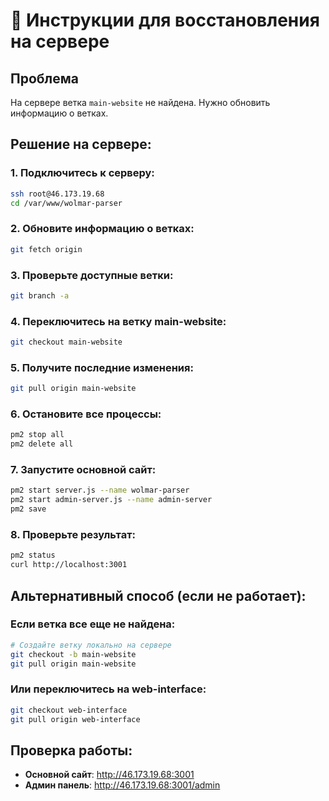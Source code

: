 # 🚀 Инструкции для восстановления на сервере

## Проблема
На сервере ветка `main-website` не найдена. Нужно обновить информацию о ветках.

## Решение на сервере:

### 1. Подключитесь к серверу:
```bash
ssh root@46.173.19.68
cd /var/www/wolmar-parser
```

### 2. Обновите информацию о ветках:
```bash
git fetch origin
```

### 3. Проверьте доступные ветки:
```bash
git branch -a
```

### 4. Переключитесь на ветку main-website:
```bash
git checkout main-website
```

### 5. Получите последние изменения:
```bash
git pull origin main-website
```

### 6. Остановите все процессы:
```bash
pm2 stop all
pm2 delete all
```

### 7. Запустите основной сайт:
```bash
pm2 start server.js --name wolmar-parser
pm2 start admin-server.js --name admin-server
pm2 save
```

### 8. Проверьте результат:
```bash
pm2 status
curl http://localhost:3001
```

## Альтернативный способ (если не работает):

### Если ветка все еще не найдена:
```bash
# Создайте ветку локально на сервере
git checkout -b main-website
git pull origin main-website
```

### Или переключитесь на web-interface:
```bash
git checkout web-interface
git pull origin web-interface
```

## Проверка работы:
- **Основной сайт**: http://46.173.19.68:3001
- **Админ панель**: http://46.173.19.68:3001/admin




